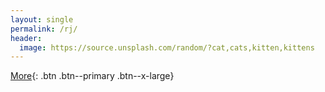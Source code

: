 ```yaml
---
layout: single
permalink: /rj/
header:
  image: https://source.unsplash.com/random/?cat,cats,kitten,kittens
---
```


[More](http://pgyogesh.com/blog/rj){: .btn .btn--primary .btn--x-large}
